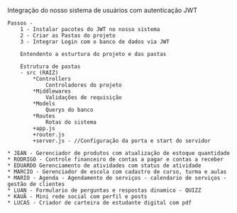 Integração do nosso sistema de usuários com autenticação JWT

    Passos -
        1 - Instalar pacotes do JWT no nosso sistema
        2 - Criar as Pastas do projeto
        3 - Integrar Login com o banco de dados via JWT 

        Entendento a esturtura do projeto e das pastas

        Estrutura de pastas
        - src (RAIZ)
            *Controllers
                Controladores do projeto
            *Middlewares
                Validações de requisição
            *Models
                Querys do banco 
            *Routes
                Rotas do sistema 
            +app.js
            +router.js
            +server.js - //Configuração da porta e start do servidor

    * JEAN - Gerenciador de produtos com atualização de estoque quantidade
    * RODRIGO - Controle financeiro de contas a pagar e contas a receber
    * EDUARDO Gerenciamento de atividades com status de atividade
    * MARCIO - Gerenciador de escola com cadastro de curso, turma e aulas
    * MARIO - Agenda - Agendamento de serviços - calendario de serviços - gestão de clientes
    * LUAN - Formulario de perguntas e respostas dinamico - QUIZZ
    * KAUÃ - Mini rede social com perfil e posts 
    * LUCAS - Criador de carteira de estudante digital com pdf 